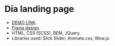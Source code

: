 # Dia landing page
- [DEMO LINK](https://maximzhuravlov.github.io/Dia/).
- [Figma design](https://www.figma.com/file/vhfzZ7SqWGkMGd5iCDdBCy/Dia-New?node-id=0%3A1).
- HTML, CSS (SCSS), BEM, JQuery.
- Libraries used: Slick Slider; Animate.css; Wow.js.
